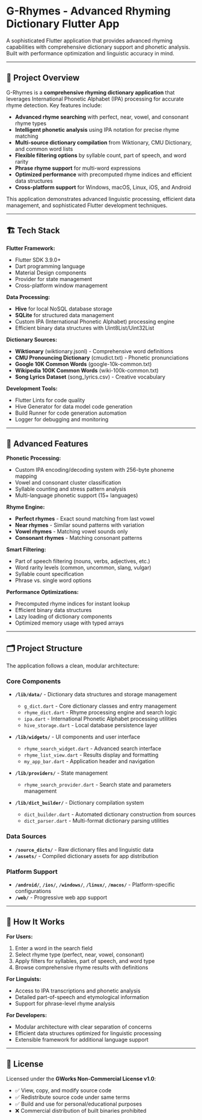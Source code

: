 # G-Rhymes - Advanced Rhyming Dictionary Flutter App

A sophisticated Flutter application that provides advanced rhyming capabilities with comprehensive dictionary support and phonetic analysis. Built with performance optimization and linguistic accuracy in mind.

---

## 🚀 Project Overview

G-Rhymes is a **comprehensive rhyming dictionary application** that leverages International Phonetic Alphabet (IPA) processing for accurate rhyme detection. Key features include:

- **Advanced rhyme searching** with perfect, near, vowel, and consonant rhyme types
- **Intelligent phonetic analysis** using IPA notation for precise rhyme matching
- **Multi-source dictionary compilation** from Wiktionary, CMU Dictionary, and common word lists
- **Flexible filtering options** by syllable count, part of speech, and word rarity
- **Phrase rhyme support** for multi-word expressions
- **Optimized performance** with precomputed rhyme indices and efficient data structures
- **Cross-platform support** for Windows, macOS, Linux, iOS, and Android

This application demonstrates advanced linguistic processing, efficient data management, and sophisticated Flutter development techniques.

---

## 🏗️ Tech Stack

**Flutter Framework:**

- Flutter SDK 3.9.0+
- Dart programming language
- Material Design components
- Provider for state management
- Cross-platform window management

**Data Processing:**
 
- **Hive** for local NoSQL database storage
- **SQLite** for structured data management
- Custom IPA (International Phonetic Alphabet) processing engine
- Efficient binary data structures with Uint8List/Uint32List

**Dictionary Sources:**

- **Wiktionary** (wiktionary.jsonl) - Comprehensive word definitions
- **CMU Pronouncing Dictionary** (cmudict.txt) - Phonetic pronunciations
- **Google 10K Common Words** (google-10k-common.txt)
- **Wikipedia 100K Common Words** (wiki-100k-common.txt)
- **Song Lyrics Dataset** (song_lyrics.csv) - Creative vocabulary

**Development Tools:**

- Flutter Lints for code quality
- Hive Generator for data model code generation
- Build Runner for code generation automation
- Logger for debugging and monitoring

---

## 🔬 Advanced Features

**Phonetic Processing:**

- Custom IPA encoding/decoding system with 256-byte phoneme mapping
- Vowel and consonant cluster classification
- Syllable counting and stress pattern analysis
- Multi-language phonetic support (15+ languages)

**Rhyme Engine:**

- **Perfect rhymes** - Exact sound matching from last vowel
- **Near rhymes** - Similar sound patterns with variation
- **Vowel rhymes** - Matching vowel sounds only
- **Consonant rhymes** - Matching consonant patterns

**Smart Filtering:**

- Part of speech filtering (nouns, verbs, adjectives, etc.)
- Word rarity levels (common, uncommon, slang, vulgar)
- Syllable count specification
- Phrase vs. single word options

**Performance Optimizations:**

- Precomputed rhyme indices for instant lookup
- Efficient binary data structures
- Lazy loading of dictionary components
- Optimized memory usage with typed arrays

---

## 🗂️ Project Structure

The application follows a clean, modular architecture:

### Core Components

- **`/lib/data/`** - Dictionary data structures and storage management

  - `g_dict.dart` - Core dictionary classes and entry management
  - `rhyme_dict.dart` - Rhyme processing engine and search logic
  - `ipa.dart` - International Phonetic Alphabet processing utilities
  - `hive_storage.dart` - Local database persistence layer

- **`/lib/widgets/`** - UI components and user interface

  - `rhyme_search_widget.dart` - Advanced search interface
  - `rhyme_list_view.dart` - Results display and formatting
  - `my_app_bar.dart` - Application header and navigation

- **`/lib/providers/`** - State management

  - `rhyme_search_provider.dart` - Search state and parameters management

- **`/lib/dict_builder/`** - Dictionary compilation system
  - `dict_builder.dart` - Automated dictionary construction from sources
  - `dict_parser.dart` - Multi-format dictionary parsing utilities

### Data Sources

- **`/source_dicts/`** - Raw dictionary files and linguistic data
- **`/assets/`** - Compiled dictionary assets for app distribution

### Platform Support

- **`/android/`**, **`/ios/`**, **`/windows/`**, **`/linux/`**, **`/macos/`** - Platform-specific configurations
- **`/web/`** - Progressive web app support

---

## 🎯 How It Works

**For Users:**

1. Enter a word in the search field
2. Select rhyme type (perfect, near, vowel, consonant)
3. Apply filters for syllables, part of speech, and word type
4. Browse comprehensive rhyme results with definitions

**For Linguists:**

- Access to IPA transcriptions and phonetic analysis
- Detailed part-of-speech and etymological information
- Support for phrase-level rhyme analysis

**For Developers:**

- Modular architecture with clear separation of concerns
- Efficient data structures optimized for linguistic processing
- Extensible framework for additional language support

---

## 📄 License

Licensed under the **GWorks Non-Commercial License v1.0**:

- ✅ View, copy, and modify source code
- ✅ Redistribute source code under same terms
- ✅ Build and use for personal/educational purposes
- ❌ Commercial distribution of built binaries prohibited
